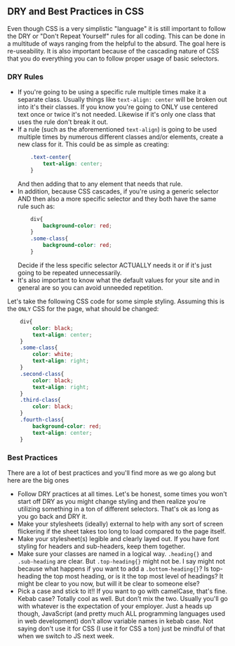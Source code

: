 ## DRY and Best Practices in CSS

Even though CSS is a very simplistic "language" it is still important to follow the DRY or "Don't Repeat Yourself" rules for all coding. This can be done in a multitude of ways ranging from the helpful to the absurd. The goal here is re-useability. It is also important because of the cascading nature of CSS that you do everything you can to follow proper usage of basic selectors.



### DRY Rules

* If you're going to be using a specific rule multiple times make it a separate class. Usually things like `text-align: center` will be broken out into it's their classes. If you know you're going to ONLY use centered text once or twice it's not needed. Likewise if it's only one class that uses the rule don't break it out.
* If a rule (such as the aforementioned `text-align`) is going to be used multiple times by numerous different classes and/or elements, create a new class for it. This could be as simple as creating:
    ``` CSS
        .text-center{
            text-align: center;
        }
    ``` 
    And then adding that to any element that needs that rule.
* In addition, because CSS cascades, if you're using a generic selector AND then also a more specific selector and they both have the same rule such as:
    ``` CSS
        div{
            background-color: red;
        }
        .some-class{
            background-color: red;
        }
    ```
    Decide if the less specific selector ACTUALLY needs it or if it's just going to be repeated unnecessarily.
* It's also important to know what the default values for your site and in general are so you can avoid unneeded repetition.

Let's take the following CSS code for some simple styling. Assuming this is the `ONLY` CSS for the page, what should be changed:

``` CSS
    div{
        color: black;
        text-align: center;
    }
    .some-class{
        color: white;
        text-align: right;
    }
    .second-class{
        color: black;
        text-align: right;
    }
    .third-class{
        color: black;
    }
    .fourth-class{
        background-color: red;
        text-align: center;
    }
```

### Best Practices
There are a lot of best practices and you'll find more as we go along but here are the big ones
* Follow DRY practices at all times. Let's be honest, some times you won't start off DRY as you might change styling and then realize you're utilizing something in a ton of different selectors. That's ok as long as you go back and DRY it.
* Make your stylesheets (ideally) external to help with any sort of screen flickering if the sheet takes too long to load compared to the page itself.
* Make your stylesheet(s) legible and clearly layed out. If you have font styling for headers and sub-headers, keep them together. 
* Make sure your classes are named in a logical way. `.heading{}` and `.sub-heading` are clear. But `.top-heading{}` might not be. I say might not because what happens if you want to add a `.bottom-heading{}`? Is top-heading the top most heading, or is it the top most level of headings? It might be clear to you now, but will it be clear to someone else?
* Pick a case and stick to it!! If you want to go with camelCase, that's fine. Kebab case? Totally cool as well. But don't mix the two. Usually you'll go with whatever is the expectation of your employer. Just a heads up though, JavaScript (and pretty much ALL programming languages used in web development) don't allow variable names in kebab case. Not saying don't use it for CSS (I use it for CSS a ton) just be mindful of that when we switch to JS next week.
